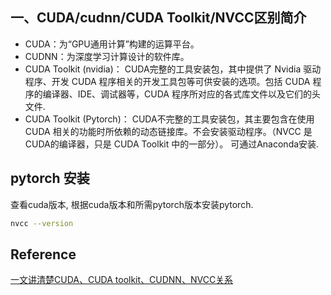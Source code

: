 ## 一、CUDA/cudnn/CUDA Toolkit/NVCC区别简介
* CUDA：为“GPU通用计算”构建的运算平台。
* CUDNN：为深度学习计算设计的软件库。
* CUDA Toolkit (nvidia)： CUDA完整的工具安装包，其中提供了 Nvidia 驱动程序、开发 CUDA 程序相关的开发工具包等可供安装的选项。包括 CUDA 程序的编译器、IDE、调试器等，CUDA 程序所对应的各式库文件以及它们的头文件.
* CUDA Toolkit (Pytorch)： CUDA不完整的工具安装包，其主要包含在使用 CUDA 相关的功能时所依赖的动态链接库。不会安装驱动程序。（NVCC 是CUDA的编译器，只是 CUDA Toolkit 中的一部分）。 可通过Anaconda安装.

## pytorch 安装

查看cuda版本, 根据cuda版本和所需pytorch版本安装pytorch.

```bash
nvcc --version
```

## Reference
[一文讲清楚CUDA、CUDA toolkit、CUDNN、NVCC关系](https://blog.csdn.net/qq_41094058/article/details/116207333)